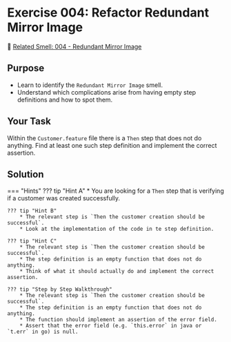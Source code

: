 # Exercise 004: Refactor Redundant Mirror Image
:link: [Related Smell: 004 - Redundant Mirror Image](/smells/004-redundant-mirror-image)

## Purpose
* Learn to identify the `Redundant Mirror Image` smell.
* Understand which complications arise from having empty step definitions and how to spot them.

## Your Task
Within the `Customer.feature` file there is a `Then` step that does not do anything. Find at least
one such step definition and implement the correct assertion.

## Solution

=== "Hints"
    ??? tip "Hint A"
        * You are looking for a `Then` step that is verifying if a customer was created successfully.

    ??? tip "Hint B"
        * The relevant step is `Then the customer creation should be successful`.
        * Look at the implementation of the code in te step definition.

    ??? tip "Hint C"
        * The relevant step is `Then the customer creation should be successful`.
        * The step definition is an empty function that does not do anything.
        * Think of what it should actually do and implement the correct assertion.

    ??? tip "Step by Step Walkthrough"
        * The relevant step is `Then the customer creation should be successful`.
        * The step definition is an empty function that does not do anything.
        * The function should implement an assertion of the error field.
        * Assert that the error field (e.g. `this.error` in java or `t.err` in go) is null.
    
